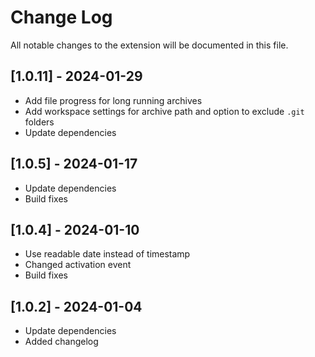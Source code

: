 # Change Log

All notable changes to the extension will be documented in this file.

## [1.0.11] - 2024-01-29

- Add file progress for long running archives
- Add workspace settings for archive path and option to exclude `.git` folders
- Update dependencies

## [1.0.5] - 2024-01-17

- Update dependencies
- Build fixes

## [1.0.4] - 2024-01-10

- Use readable date instead of timestamp
- Changed activation event
- Build fixes

## [1.0.2] - 2024-01-04

- Update dependencies
- Added changelog

